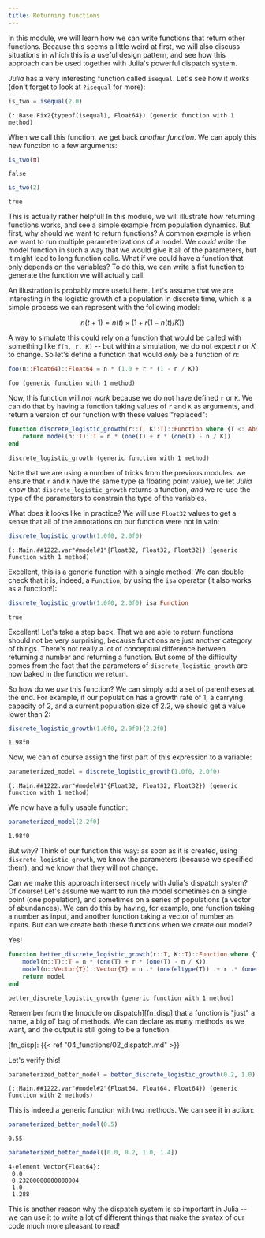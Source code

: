 ```yaml
---
title: Returning functions
---
```


In this module, we will learn how we can write functions that return other
functions. Because this seems a little weird at first, we will also discuss
situations in which this is a useful design pattern, and see how this approach
can be used together with Julia's powerful dispatch system.

<!--more-->

*Julia* has a very interesting function called `isequal`. Let's see how it
works (don't forget to look at `?isequal` for more):

````julia
is_two = isequal(2.0)
````

````
(::Base.Fix2{typeof(isequal), Float64}) (generic function with 1 method)
````

When we call this function, we get back *another function*. We can apply this
new function to a few arguments:

````julia
is_two(π)
````

````
false
````

````julia
is_two(2)
````

````
true
````

This is actually rather helpful! In this module, we will illustrate how
returning functions works, and see a simple example from population dynamics.
But first, why should we want to return functions? A common example is when we
want to run multiple parameterizations of a model. We *could* write the model
function in such a way that we would give it all of the parameters, but it
might lead to long function calls. What if we could have a function that only
depends on the variables? To do this, we can write a fist function to generate
the function we will actually call.

An illustration is probably more useful here. Let's assume that we are
interesting in the logistic growth of a population in discrete time, which is
a simple process we can represent with the following model:

$$ n(t+1) = n(t)\times(1 + r (1 - n(t)/K)) $$

A way to simulate this could rely on a function that would be called with
something like `f(n, r, K)` -- but within a simulation, we do not expect $r$
or $K$ to change. So let's define a function that would *only* be a function
of $n$:

````julia
foo(n::Float64)::Float64 = n * (1.0 + r * (1 - n / K))
````

````
foo (generic function with 1 method)
````

Now, this function will *not work* because we do not have defined `r` or `K`.
We can do that by having a function taking values of `r` and `K` as arguments,
and return a version of our function with these values "replaced":

````julia
function discrete_logistic_growth(r::T, K::T)::Function where {T <: AbstractFloat}
    return model(n::T)::T = n * (one(T) + r * (one(T) - n / K))
end
````

````
discrete_logistic_growth (generic function with 1 method)
````

Note that we are using a number of tricks from the previous modules: we ensure
that `r` and `K` have the same type (a floating point value), we let *Julia*
know that `discrete_logistic_growth` returns a function, *and* we re-use the
type of the parameters to constrain the type of the variables.

What does it looks like in practice? We will use `Float32` values to get a
sense that all of the annotations on our function were not in vain:

````julia
discrete_logistic_growth(1.0f0, 2.0f0)
````

````
(::Main.##1222.var"#model#1"{Float32, Float32, Float32}) (generic function with 1 method)
````

Excellent, this is a generic function with a single method! We can double
check that it is, indeed, a `Function`, by using the `isa` operator (it also
works as a function!):

````julia
discrete_logistic_growth(1.0f0, 2.0f0) isa Function
````

````
true
````

Excellent! Let's take a step back. That we are able to return functions should
not be very surprising, because functions are just another category of things.
There's not really a lot of conceptual difference between returning a number
and returning a function. But some of the difficulty comes from the fact that
the parameters of `discrete_logistic_growth` are now baked in the function we
return.

So how do we *use* this function? We can simply add a set of parentheses at
the end. For example, if our population has a growth rate of 1, a carrying
capacity of 2, and a current population size of 2.2, we should get a value
lower than 2:

````julia
discrete_logistic_growth(1.0f0, 2.0f0)(2.2f0)
````

````
1.98f0
````

Now, we can of course assign the first part of this expression to a variable:

````julia
parameterized_model = discrete_logistic_growth(1.0f0, 2.0f0)
````

````
(::Main.##1222.var"#model#1"{Float32, Float32, Float32}) (generic function with 1 method)
````

We now have a fully usable function:

````julia
parameterized_model(2.2f0)
````

````
1.98f0
````

But *why*? Think of our function this way: as soon as it is created, using
`discrete_logistic_growth`, we know the parameters (because we specified
them), and we know that they will not change.

Can we make this approach intersect nicely with Julia's dispatch system? Of
course! Let's assume we want to run the model sometimes on a single point (one
population), and sometimes on a series of populations (a vector of
abundances). We can do this by having, for example, one function taking a
number as input, and another function taking a vector of number as inputs. But
can we create both these functions when we create our model?

Yes!

````julia
function better_discrete_logistic_growth(r::T, K::T)::Function where {T <: AbstractFloat}
    model(n::T)::T = n * (one(T) + r * (one(T) - n / K))
    model(n::Vector{T})::Vector{T} = n .* (one(eltype(T)) .+ r .* (one(eltype(T)) .- n ./ K))
    return model
end
````

````
better_discrete_logistic_growth (generic function with 1 method)
````

Remember from the [module on dispatch][fn_disp] that a function is "just" a
name, a big ol' bag of methods. We can declare as many methods as we want, and
the output is still going to be a function.

[fn_disp]: {{< ref "04_functions/02_dispatch.md" >}}

Let's verify this!

````julia
parameterized_better_model = better_discrete_logistic_growth(0.2, 1.0)
````

````
(::Main.##1222.var"#model#2"{Float64, Float64, Float64}) (generic function with 2 methods)
````

This is indeed a generic function with two methods. We can see it in action:

````julia
parameterized_better_model(0.5)
````

````
0.55
````

````julia
parameterized_better_model([0.0, 0.2, 1.0, 1.4])
````

````
4-element Vector{Float64}:
 0.0
 0.23200000000000004
 1.0
 1.288
````

This is another reason why the dispatch system is so important in Julia -- we
can use it to write a lot of different things that make the syntax of our code
much more pleasant to read!

